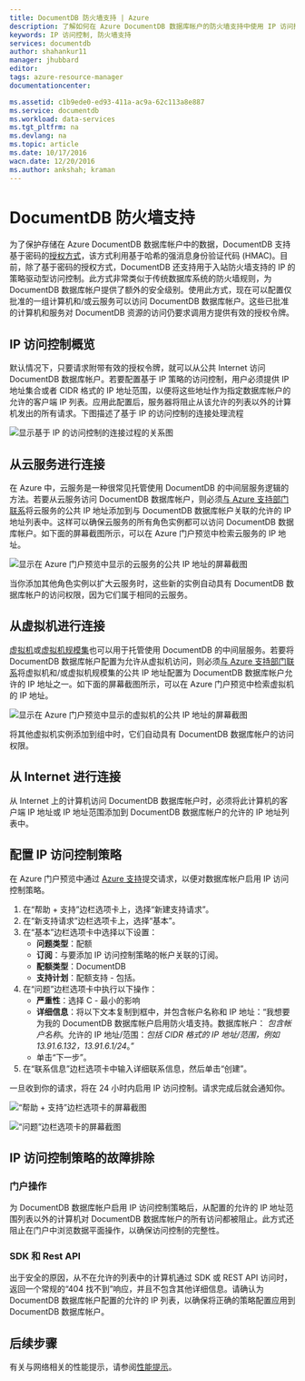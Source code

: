 ```yaml
---
title: DocumentDB 防火墙支持 | Azure
description: 了解如何在 Azure DocumentDB 数据库帐户的防火墙支持中使用 IP 访问控制策略。
keywords: IP 访问控制, 防火墙支持
services: documentdb
author: shahankur11
manager: jhubbard
editor: 
tags: azure-resource-manager
documentationcenter: 

ms.assetid: c1b9ede0-ed93-411a-ac9a-62c113a8e887
ms.service: documentdb
ms.workload: data-services
ms.tgt_pltfrm: na
ms.devlang: na
ms.topic: article
ms.date: 10/17/2016
wacn.date: 12/20/2016
ms.author: ankshah; kraman
---
```


# DocumentDB 防火墙支持
为了保护存储在 Azure DocumentDB 数据库帐户中的数据，DocumentDB 支持基于密码的[授权方式](https://msdn.microsoft.com/zh-cn/library/azure/dn783368.aspx)，该方式利用基于哈希的强消息身份验证代码 (HMAC)。目前，除了基于密码的授权方式，DocumentDB 还支持用于入站防火墙支持的 IP 的策略驱动型访问控制。此方式非常类似于传统数据库系统的防火墙规则，为 DocumentDB 数据库帐户提供了额外的安全级别。使用此方式，现在可以配置仅批准的一组计算机和/或云服务可以访问 DocumentDB 数据库帐户。这些已批准的计算机和服务对 DocumentDB 资源的访问仍要求调用方提供有效的授权令牌。

## IP 访问控制概览
默认情况下，只要请求附带有效的授权令牌，就可以从公共 Internet 访问 DocumentDB 数据库帐户。若要配置基于 IP 策略的访问控制，用户必须提供 IP 地址集合或者 CIDR 格式的 IP 地址范围，以便将这些地址作为指定数据库帐户的允许的客户端 IP 列表。应用此配置后，服务器将阻止从该允许的列表以外的计算机发出的所有请求。下图描述了基于 IP 的访问控制的连接处理流程

![显示基于 IP 的访问控制的连接过程的关系图](./media/documentdb-firewall-support/documentdb-firewall-support-flow.png)  

## 从云服务进行连接
在 Azure 中，云服务是一种很常见托管使用 DocumentDB 的中间层服务逻辑的方法。若要从云服务访问 DocumentDB 数据库帐户，则必须[与 Azure 支持部门联系](#configure-ip-policy)将云服务的公共 IP 地址添加到与 DocumentDB 数据库帐户关联的允许的 IP 地址列表中。这样可以确保云服务的所有角色实例都可以访问 DocumentDB 数据库帐户。如下面的屏幕截图所示，可以在 Azure 门户预览中检索云服务的 IP 地址。

![显示在 Azure 门户预览中显示的云服务的公共 IP 地址的屏幕截图](./media/documentdb-firewall-support/documentdb-public-ip-addresses.png)  

当你添加其他角色实例以扩大云服务时，这些新的实例自动具有 DocumentDB 数据库帐户的访问权限，因为它们属于相同的云服务。

## 从虚拟机进行连接
[虚拟机](https://www.azure.cn/home/features/virtual-machines/)或[虚拟机规模集](../virtual-machine-scale-sets/virtual-machine-scale-sets-overview.md)也可以用于托管使用 DocumentDB 的中间层服务。若要将 DocumentDB 数据库帐户配置为允许从虚拟机访问，则必须[与 Azure 支持部门联系](#configure-ip-policy)将虚拟机和/或虚拟机规模集的公共 IP 地址配置为 DocumentDB 数据库帐户允许的 IP 地址之一。如下面的屏幕截图所示，可以在 Azure 门户预览中检索虚拟机的 IP 地址。

![显示在 Azure 门户预览中显示的虚拟机的公共 IP 地址的屏幕截图](./media/documentdb-firewall-support/documentdb-public-ip-addresses-dns.png)  

将其他虚拟机实例添加到组中时，它们自动具有 DocumentDB 数据库帐户的访问权限。

## 从 Internet 进行连接
从 Internet 上的计算机访问 DocumentDB 数据库帐户时，必须将此计算机的客户端 IP 地址或 IP 地址范围添加到 DocumentDB 数据库帐户的允许的 IP 地址列表中。

## <a id="configure-ip-policy"></a> 配置 IP 访问控制策略
在 Azure 门户预览中通过 [Azure 支持](https://portal.azure.cn/?#blade/Microsoft_Azure_Support/HelpAndSupportBlade)提交请求，以便对数据库帐户启用 IP 访问控制策略。

1. 在“帮助 + 支持”边栏选项卡上，选择“新建支持请求”。[](https://portal.azure.cn/?#blade/Microsoft_Azure_Support/HelpAndSupportBlade)
2. 在“新支持请求”边栏选项卡上，选择“基本”。
3. 在“基本”边栏选项卡中选择以下设置：
    - **问题类型**：配额
    - **订阅**：与要添加 IP 访问控制策略的帐户关联的订阅。
    - **配额类型**：DocumentDB
    - **支持计划**：配额支持 - 包括。
4. 在“问题”边栏选项卡中执行以下操作：
    - **严重性**：选择 C - 最小的影响
    - **详细信息**：将以下文本复制到框中，并包含帐户名称和 IP 地址：“我想要为我的 DocumentDB 数据库帐户启用防火墙支持。数据库帐户： *包含帐户名称*。允许的 IP 地址/范围：*包括 CIDR 格式的 IP 地址/范围，例如 13.91.6.132，13.91.6.1/24*。”
    - 单击“下一步”。
5. 在“联系信息”边栏选项卡中输入详细联系信息，然后单击“创建”。

一旦收到你的请求，将在 24 小时内启用 IP 访问控制。请求完成后就会通知你。

![“帮助 + 支持”边栏选项卡的屏幕截图](./media/documentdb-firewall-support/documentdb-firewall-support-request-access.png)  

![“问题”边栏选项卡的屏幕截图](./media/documentdb-firewall-support/documentdb-firewall-support-request-access-ticket.png)  

## IP 访问控制策略的故障排除
### 门户操作
为 DocumentDB 数据库帐户启用 IP 访问控制策略后，从配置的允许的 IP 地址范围列表以外的计算机对 DocumentDB 数据库帐户的所有访问都被阻止。此方式还阻止在门户中浏览数据平面操作，以确保访问控制的完整性。

### SDK 和 Rest API
出于安全的原因，从不在允许的列表中的计算机通过 SDK 或 REST API 访问时，返回一个常规的“404 找不到”响应，并且不包含其他详细信息。请确认为 DocumentDB 数据库帐户配置的允许的 IP 列表，以确保将正确的策略配置应用到 DocumentDB 数据库帐户。

## 后续步骤
有关与网络相关的性能提示，请参阅[性能提示](./documentdb-performance-tips.md)。

<!---HONumber=Mooncake_1212_2016-->